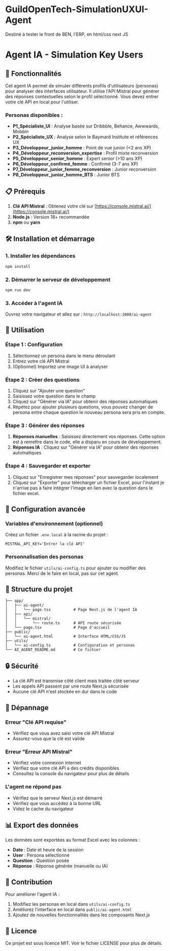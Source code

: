 # GuildOpenTech-SimulationUXUI-Agent
Destiné à tester le front de BEN, l'ERP, en html/css next JS
# Agent IA - Simulation Key Users

## 🚀 Fonctionnalités

Cet agent IA permet de simuler différents profils d'utilisateurs (personas) pour analyser des interfaces utilisateur. Il utilise l'API Mistral pour générer des réponses contextuelles selon le profil sélectionné. Vous devez entrer votre clé API en local pour l'utiliser.

### Personas disponibles :
- **P1_Spécialiste_UI** : Analyse basée sur Dribbble, Behance, Awwwards, Mobbin
- **P2_Spécialiste_UX** : Analyse selon le Baymard Institute et références UX
- **P3_Développeur_junior_homme** : Point de vue junior (<2 ans XP)
- **P4_Développeur_reconversion_expertise** : Profil mixte reconversion
- **P5_Développeur_senior_homme** : Expert senior (>10 ans XP)
- **P6_Développeur_confirmé_femme** : Confirmé (3-7 ans XP)
- **P7_Développeur_junior_femme_reconversion** : Junior reconversion
- **P8_Développeur_junior_homme_BTS** : Junior BTS

## 📋 Prérequis

1. **Clé API Mistral** : Obtenez votre clé sur [https://console.mistral.ai/](https://console.mistral.ai/)
2. **Node.js** : Version 18+ recommandée
3. **npm** ou **yarn**

## 🛠️ Installation et démarrage

### 1. Installer les dépendances
```bash
npm install
```

### 2. Démarrer le serveur de développement
```bash
npm run dev
```

### 3. Accéder à l'agent IA
Ouvrez votre navigateur et allez sur : `http://localhost:3000/ai-agent`

## 🎯 Utilisation

### Étape 1 : Configuration
1. Sélectionnez un persona dans le menu déroulant
2. Entrez votre clé API Mistral
3. (Optionnel) Importez une image UI à analyser

### Étape 2 : Créer des questions
1. Cliquez sur "Ajouter une question"
2. Saisissez votre question dans le champ
3. Cliquez sur "Générer via IA" pour obtenir des réponses automatiques
4. Répétez pour ajouter plusieurs questions, vous pouvez changer de persona entre chaque question le nouveau persona sera pris en compte.

### Étape 3 : Générer des réponses
1. **Réponses manuelles** : Saisissez directement vos réponses. Cette option est à remettre dans le code, elle a disparu en cours de développement.
2. **Réponses IA** : Cliquez sur "Générer via IA" pour obtenir des réponses automatiques

### Étape 4 : Sauvegarder et exporter
1. Cliquez sur "Enregistrer mes réponses" pour sauvegarder localement
2. Cliquez sur "Exporter" pour télécharger un fichier Excel, pour l'instant je n'arrive pas à faire intégrer l'image en lien avec la question dans le fichier excel.

## 🔧 Configuration avancée

### Variables d'environnement (optionnel)
Créez un fichier `.env.local` à la racine du projet :
```env
MISTRAL_API_KEY='Entrer la clé API'
```

### Personnalisation des personas
Modifiez le fichier `utils/ai-config.ts` pour ajouter ou modifier des personas.
Merci de le faire en local, pas sur cet agent.

## 📁 Structure du projet

```
├── app/
│   ├── ai-agent/
│   │   └── page.tsx          # Page Next.js de l'agent IA
│   ├── api/
│   │   └── mistral/
│   │       └── route.ts      # API route sécurisée
│   └── page.tsx              # Page d'accueil
├── public/
│   └── ai-agent.html         # Interface HTML/CSS/JS
├── utils/
│   └── ai-config.ts          # Configuration et personas
└── AI_AGENT_README.md        # Ce fichier
```

## 🔒 Sécurité

- La clé API est transmise côté client mais traitée côté serveur
- Les appels API passent par une route Next.js sécurisée
- Aucune clé API n'est stockée en dur dans le code

## 🐛 Dépannage

### Erreur "Clé API requise"
- Vérifiez que vous avez saisi votre clé API Mistral
- Assurez-vous que la clé est valide

### Erreur "Erreur API Mistral"
- Vérifiez votre connexion internet
- Vérifiez que votre clé API a des crédits disponibles
- Consultez la console du navigateur pour plus de détails

### L'agent ne répond pas
- Vérifiez que le serveur Next.js est démarré
- Vérifiez que vous accédez à la bonne URL
- Videz le cache du navigateur

## 📊 Export des données

Les données sont exportées au format Excel avec les colonnes :
- **Date** : Date et heure de la session
- **User** : Persona sélectionné
- **Question** : Question posée
- **Réponse** : Réponse générée (manuelle ou IA)

## 🤝 Contribution

Pour améliorer l'agent IA :
1. Modifiez les personas en local dans `utils/ai-config.ts`
2. Améliorez l'interface en local dans `public/ai-agent.html`
3. Ajoutez de nouvelles fonctionnalités dans les composants Next.js

## 📝 Licence

Ce projet est sous licence MIT. Voir le fichier LICENSE pour plus de détails. 